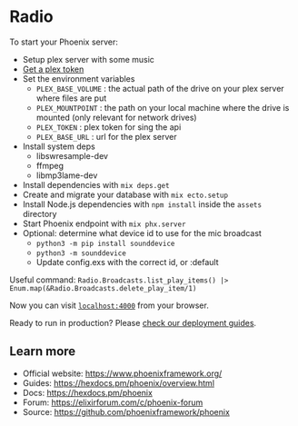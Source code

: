 # Radio

To start your Phoenix server:

  * Setup plex server with some music
  * [Get a plex token](https://support.plex.tv/articles/204059436-finding-an-authentication-token-x-plex-token/)
  * Set the environment variables
    * `PLEX_BASE_VOLUME` : the actual path of the drive on your plex server where files are put
    * `PLEX_MOUNTPOINT` : the path on your local machine where the drive is mounted (only relevant for network drives)
    * `PLEX_TOKEN` : plex token for sing the api
    * `PLEX_BASE_URL` : url for the plex server
  * Install system deps
    * libswresample-dev
    * ffmpeg
    * libmp3lame-dev
  * Install dependencies with `mix deps.get`
  * Create and migrate your database with `mix ecto.setup`
  * Install Node.js dependencies with `npm install` inside the `assets` directory
  * Start Phoenix endpoint with `mix phx.server`
  * Optional: determine what device id to use for the mic broadcast 
    * `python3 -m pip install sounddevice`
    * `python3 -m sounddevice`
    * Update config.exs with the correct id, or :default
  
Useful command: `Radio.Broadcasts.list_play_items() |> Enum.map(&Radio.Broadcasts.delete_play_item/1)`

Now you can visit [`localhost:4000`](http://localhost:4000) from your browser.

Ready to run in production? Please [check our deployment guides](https://hexdocs.pm/phoenix/deployment.html).

## Learn more

  * Official website: https://www.phoenixframework.org/
  * Guides: https://hexdocs.pm/phoenix/overview.html
  * Docs: https://hexdocs.pm/phoenix
  * Forum: https://elixirforum.com/c/phoenix-forum
  * Source: https://github.com/phoenixframework/phoenix
